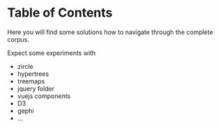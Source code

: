 # Table of Contents

Here you will find some solutions how to navigate through the complete corpus.  

Expect some experiments with  

* zircle
* hypertrees
* treemaps
* jquery folder
* vuejs components
* D3
* gephi
* ...